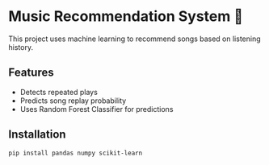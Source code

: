 # Music Recommendation System 🎵  
This project uses machine learning to recommend songs based on listening history.  

## Features  
- Detects repeated plays  
- Predicts song replay probability  
- Uses Random Forest Classifier for predictions  

## Installation  
```bash
pip install pandas numpy scikit-learn
